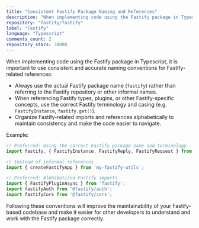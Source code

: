 ```yaml
---
title: "Consistent Fastify Package Naming and References"
description: "When implementing code using the Fastify package in Typescript, it is important to use consistent and accurate naming conventions for Fastify-related references: always use the actual Fastify package name, use correct Fastify terminology and casing, and organize Fastify-related imports and references alphabetically."
repository: "fastify/fastify"
label: "Fastify"
language: "Typescript"
comments_count: 2
repository_stars: 34000
---
```


When implementing code using the Fastify package in Typescript, it is important to use consistent and accurate naming conventions for Fastify-related references:

- Always use the actual Fastify package name (`fastify`) rather than referring to the Fastify repository or other informal names.
- When referencing Fastify types, plugins, or other Fastify-specific concepts, use the correct Fastify terminology and casing (e.g. `FastifyInstance`, `fastify.get()`).
- Organize Fastify-related imports and references alphabetically to maintain consistency and make the code easier to navigate.

Example:
```typescript
// Preferred: Using the correct Fastify package name and terminology
import fastify, { FastifyInstance, FastifyReply, FastifyRequest } from 'fastify';

// Instead of informal references
import { createFastifyApp } from 'my-fastify-utils';

// Preferred: Alphabetized Fastify imports
import { FastifyPluginAsync } from 'fastify';
import fastifyAuth from '@fastify/auth';
import fastifyCors from '@fastify/cors';
```

Following these conventions will improve the maintainability of your Fastify-based codebase and make it easier for other developers to understand and work with the Fastify package correctly.
